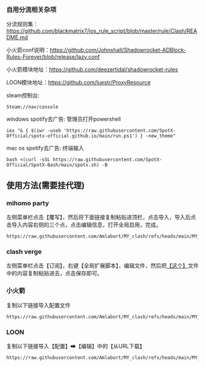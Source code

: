 ### 自用分流相关杂项

分流规则集：https://github.com/blackmatrix7/ios_rule_script/blob/master/rule/Clash/README.md

小火箭conf说明：https://github.com/Johnshall/Shadowrocket-ADBlock-Rules-Forever/blob/release/lazy.conf

小火箭模块地址：https://github.com/deezertidal/shadowrocket-rules

LOON模块地址：https://github.com/luestr/ProxyResource

steam控制台:
```
Steam://nav/console
```
windows spotify去广告:
管理员打开powershell
```
iex "& { $(iwr -useb 'https://raw.githubusercontent.com/SpotX-Official/spotx-official.github.io/main/run.ps1') } -new_theme"
```
mac os spotify去广告: 终端输入
```
bash <(curl -sSL https://raw.githubusercontent.com/SpotX-Official/SpotX-Bash/main/spotx.sh) -B
```

## 使用方法(需要挂代理)

### mihomo party
左侧菜单栏点击【覆写】，然后将下面链接复制粘贴进顶栏，点击导入，导入后点击导入内容右侧的三个点，点击编辑信息，打开全局启用，完成。
```
https://raw.githubusercontent.com/Amlabort/MY_clash/refs/heads/main/MY_rules.yaml
```

### clash verge
左侧菜单栏点击【订阅】，右键【全局扩展脚本】，编辑文件，然后把[【这个】]([https://raw.githubusercontent.com/Amlabort/MY_clash/refs/heads/main/Script.js](https://raw.githubusercontent.com/Amlabort/MY_clash/refs/heads/main/ClashVerge.js))文件中的内容复制粘贴进去，点击保存即可。

### 小火箭
复制以下链接导入配置文件
```
https://raw.githubusercontent.com/Amlabort/MY_clash/refs/heads/main/MY_rocket.conf
```

### LOON
复制以下链接导入【配置】➡【编辑】中的【从URL下载】
```
https://raw.githubusercontent.com/Amlabort/MY_clash/refs/heads/main/MY_loon.conf
```
